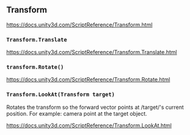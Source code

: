 ## Transform

https://docs.unity3d.com/ScriptReference/Transform.html

### `Transform.Translate`

https://docs.unity3d.com/ScriptReference/Transform.Translate.html

### `transform.Rotate()`

https://docs.unity3d.com/ScriptReference/Transform.Rotate.html

### `Transform.LookAt(Transform target)`
Rotates the transform so the forward vector points at /target/'s current position. For example: camera point at the target object.

https://docs.unity3d.com/ScriptReference/Transform.LookAt.html

